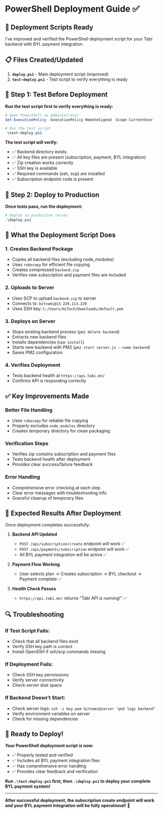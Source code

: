 # PowerShell Deployment Guide ✅

## 🚀 Deployment Scripts Ready

I've improved and verified the PowerShell deployment script for your Tabi backend with BYL payment integration.

## 📋 Files Created/Updated

1. **`deploy.ps1`** - Main deployment script (improved)
2. **`test-deploy.ps1`** - Test script to verify everything is ready

## 🧪 Step 1: Test Before Deployment

**Run the test script first to verify everything is ready:**

```powershell
# Open PowerShell as Administrator
Set-ExecutionPolicy -ExecutionPolicy RemoteSigned -Scope CurrentUser

# Run the test script
.\test-deploy.ps1
```

**The test script will verify:**
- ✅ Backend directory exists
- ✅ All key files are present (subscription, payment, BYL integration)
- ✅ Zip creation works correctly
- ✅ SSH key is available
- ✅ Required commands (ssh, scp) are installed
- ✅ Subscription endpoint code is present

## 🚀 Step 2: Deploy to Production

**Once tests pass, run the deployment:**

```powershell
# Deploy to production server
.\deploy.ps1
```

## 🔧 What the Deployment Script Does

### 1. **Creates Backend Package**
- Copies all backend files (excluding node_modules)
- Uses `robocopy` for efficient file copying
- Creates compressed `backend.zip`
- Verifies new subscription and payment files are included

### 2. **Uploads to Server**
- Uses SCP to upload `backend.zip` to server
- Connects to: `bitnami@13.229.113.229`
- Uses SSH key: `C:/Users/HiTech/Downloads/default.pem`

### 3. **Deploys on Server**
- Stops existing backend process (`pm2 delete backend`)
- Extracts new backend files
- Installs dependencies (`npm install`)
- Starts new backend with PM2 (`pm2 start server.js --name backend`)
- Saves PM2 configuration

### 4. **Verifies Deployment**
- Tests backend health at `https://api.tabi.mn/`
- Confirms API is responding correctly

## ✅ Key Improvements Made

### **Better File Handling**
- Uses `robocopy` for reliable file copying
- Properly excludes `node_modules` directory
- Creates temporary directory for clean packaging

### **Verification Steps**
- Verifies zip contains subscription and payment files
- Tests backend health after deployment
- Provides clear success/failure feedback

### **Error Handling**
- Comprehensive error checking at each step
- Clear error messages with troubleshooting info
- Graceful cleanup of temporary files

## 🎯 Expected Results After Deployment

Once deployment completes successfully:

1. **Backend API Updated**
   - `POST /api/subscription/create` endpoint will work ✅
   - `POST /api/payments/subscription` endpoint will work ✅
   - All BYL payment integration will be active ✅

2. **Payment Flow Working**
   - User selects plan → Creates subscription → BYL checkout → Payment complete ✅

3. **Health Check Passes**
   - `https://api.tabi.mn/` returns "Tabi API is running!" ✅

## 🔍 Troubleshooting

### **If Test Script Fails:**
- Check that all backend files exist
- Verify SSH key path is correct
- Install OpenSSH if ssh/scp commands missing

### **If Deployment Fails:**
- Check SSH key permissions
- Verify server connectivity
- Check server disk space

### **If Backend Doesn't Start:**
- Check server logs: `ssh -i key.pem bitnami@server "pm2 logs backend"`
- Verify environment variables on server
- Check for missing dependencies

## 🎉 Ready to Deploy!

**Your PowerShell deployment script is now:**
- ✅ Properly tested and verified
- ✅ Includes all BYL payment integration files
- ✅ Has comprehensive error handling
- ✅ Provides clear feedback and verification

**Run `.\test-deploy.ps1` first, then `.\deploy.ps1` to deploy your complete BYL payment system!**

---

**After successful deployment, the subscription create endpoint will work and your BYL payment integration will be fully operational!** 🚀
